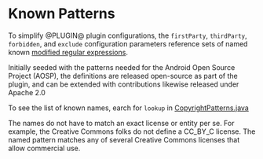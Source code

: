 Known Patterns
==============

To simplify @PLUGIN@ plugin configurations, the `firstParty`, `thirdParty`,
`forbidden`, and `exclude` configuration parameters reference sets of named
known [modified regular expressions](modified-regex.md).

Initially seeded with the patterns needed for the Android Open Source Project
(AOSP), the definitions are released open-source as part of the plugin, and
can be extended with contributions likewise released under Apache 2.0

To see the list of known names, earch for `lookup` in
[CopyrightPatterns.java](https://gerrit.googlesource.com/plugins/copyright/+/refs/heads/master/src/main/java/com/googlesource/gerrit/plugins/copyright/lib/CopyrightPatterns.java)

The names do not have to match an exact license or entity per se. For example,
the Creative Commons folks do not define a CC_BY_C license. The named pattern
matches any of several Creative Commons licenses that allow commercial use.
